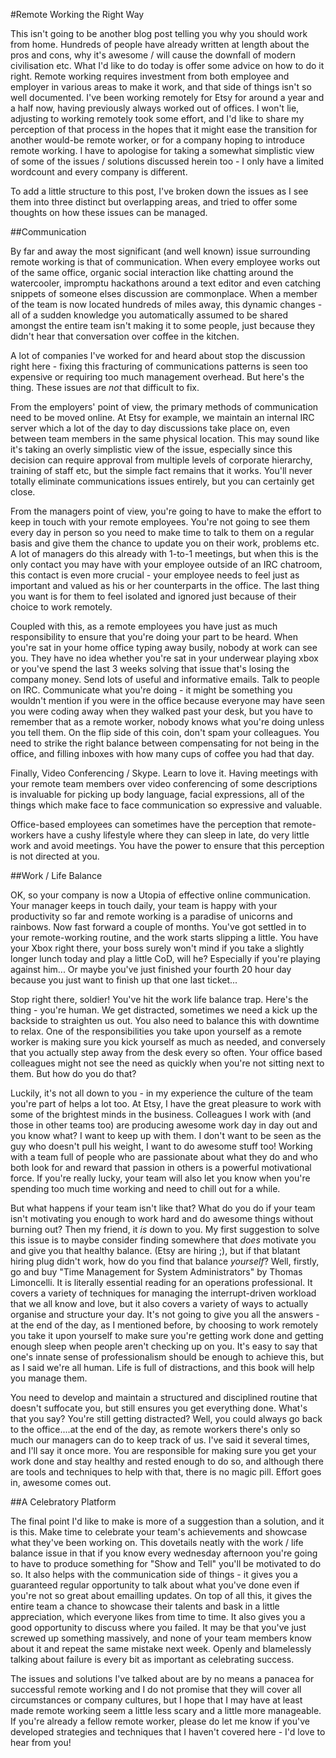 #Remote Working the Right Way

This isn't going to be another blog post telling you why you should work from home. Hundreds of people have already written at length about the pros and cons, why it's awesome / will cause the downfall of modern civilisation etc. What I'd like to do today is offer some advice on how to do it right. Remote working requires investment from both employee and employer in various areas to make it work, and that side of things isn't so well documented. I've been working remotely for Etsy for around a year and a half now, having previously always worked out of offices. I won't lie, adjusting to working remotely took some effort, and I'd like to share my perception of that process in the hopes that it might ease the transition for another would-be remote worker, or for a company hoping to introduce remote working. I have to apologise for taking a somewhat simplistic view of some of the issues / solutions discussed herein too - I only have a limited wordcount and every company is different.

To add a little structure to this post, I've broken down the issues as I see them into three distinct but overlapping areas, and tried to offer some thoughts on how these issues can be managed.

##Communication

By far and away the most significant (and well known) issue surrounding remote working is that of communication. When every employee works out of the same office, organic social interaction like chatting around the watercooler, impromptu hackathons around a text editor and even catching snippets of someone elses discussion are commonplace. When a member of the team is now located hundreds of miles away, this dynamic changes - all of a sudden knowledge you automatically assumed to be shared amongst the entire team isn't making it to some people, just because they didn't hear that conversation over coffee in the kitchen.

A lot of companies I've worked for and heard about stop the discussion right here - fixing this fracturing of communications patterns is seen too expensive or requiring too much management overhead. But here's the thing. These issues are *not* that difficult to fix. 

From the employers' point of view, the primary methods of communication need to be moved online. At Etsy for example, we maintain an internal IRC server which a lot of the day to day discussions take place on, even between team members in the same physical location. This may sound like it's taking an overly simplistic view of the issue, especially since this decision can require approval from multiple levels of corporate hierarchy, training of staff etc, but the simple fact remains that it works. You'll never totally eliminate communications issues entirely, but you can certainly get close.

From the managers point of view, you're going to have to make the effort to keep in touch with your remote employees. You're not going to see them every day in person so you need to make time to talk to them on a regular basis and give them the chance to update you on their work, problems etc. A lot of managers do this already with 1-to-1 meetings, but when this is the only contact you may have with your employee outside of an IRC chatroom, this contact is even more crucial - your employee needs to feel just as important and valued as his or her counterparts in the office. The last thing you want is for them to feel isolated and ignored just because of their choice to work remotely.

Coupled with this, as a remote employees you have just as much responsibility to ensure that you're doing your part to be heard. When you're sat in your home office typing away busily, nobody at work can see you. They have no idea whether you're sat in your underwear playing xbox or you've spend the last 3 weeks solving that issue that's losing the company money. Send lots of useful and informative emails. Talk to people on IRC. Communicate what you're doing - it might be something you wouldn't mention if you were in the office because everyone may have seen you were coding away when they walked past your desk, but you have to remember that as a remote worker, nobody knows what you're doing unless you tell them. On the flip side of this coin, don't spam your colleagues. You need to strike the right balance between compensating for not being in the office, and filling inboxes with how many cups of coffee you had that day.

Finally, Video Conferencing / Skype. Learn to love it. Having meetings with your remote team members over video conferencing of some descriptions is invaluable for picking up body language, facial expressions, all of the things which make face to face communication so expressive and valuable.

Office-based employees can sometimes have the perception that remote-workers have a cushy lifestyle where they can sleep in late, do very little work and avoid meetings. You have the power to ensure that this perception is not directed at you.

##Work / Life Balance

OK, so your company is now a Utopia of effective online communication. Your manager keeps in touch daily, your team is happy with your productivity so far and remote working is a paradise of unicorns and rainbows. Now fast forward a couple of months. You've got settled in to your remote-working routine, and the work starts slipping a little. You have your Xbox right there, your boss surely won't mind if you take a slightly longer lunch today and play a little CoD, will he? Especially if you're playing against him... Or maybe you've just finished your fourth 20 hour day because you just want to finish up that one last ticket...

Stop right there, soldier! You've hit the work life balance trap. Here's the thing - you're human. We get distracted, sometimes we need a kick up the backside to straighten us out. You also need to balance this with downtime to relax. One of the responsibilities you take upon yourself as a remote worker is making sure you kick yourself as much as needed, and conversely that you actually step away from the desk every so often. Your office based colleagues might not see the need as quickly when you're not sitting next to them. But how do you do that?

Luckily, it's not all down to you - in my experience the culture of the team you're part of helps a lot too. At Etsy, I have the great pleasure to work with some of the brightest minds in the business. Colleagues I work with (and those in other teams too) are producing awesome work day in day out and you know what? I want to keep up with them. I don't want to be seen as the guy who doesn't pull his weight, I want to do awesome stuff too! Working with a team full of people who are passionate about what they do and who both look for and reward that passion in others is a powerful motivational force. If you're really lucky, your team will also let you know when you're spending too much time working and need to chill out for a while.

But what happens if your team isn't like that? What do you do if your team isn't motivating you enough to work hard and do awesome things without burning out? Then my friend, it *is* down to you. My first suggestion to solve this issue is to maybe consider finding somewhere that *does* motivate you and give you that healthy balance. (Etsy are hiring ;), but if that blatant hiring plug didn't work, how do you find that balance *yourself*? Well, firstly, go and buy "Time Management for System Administrators" by Thomas Limoncelli. It is literally essential reading for an operations professional. It covers a variety of techniques for managing the interrupt-driven workload that we all know and love, but it also covers a variety of ways to actually organise and structure your day. It's not going to give you all the answers - at the end of the day, as I mentioned before, by choosing to work remotely you take it upon yourself to make sure you're getting work done and getting enough sleep when people aren't checking up on you. It's easy to say that one's innate sense of professionalism should be enough to achieve this, but as I said we're all human. Life is full of distractions, and this book will help you manage them. 

You need to develop and maintain a structured and disciplined routine that doesn't suffocate you, but still ensures you get everything done. What's that you say? You're still getting distracted? Well, you could always go back to the office....at the end of the day, as remote workers there's only so much our managers can do to keep track of us. I've said it several times, and I'll say it once more. You are responsible for making sure you get your work done and stay healthy and rested enough to do so, and although there are tools and techniques to help with that, there is no magic pill. Effort goes in, awesome comes out.


##A Celebratory Platform

The final point I'd like to make is more of a suggestion than a solution, and it is this. Make time to celebrate your team's achievements and showcase what they've been working on. This dovetails neatly with the work / life balance issue in that if you know every wednesday afternoon you're going to have to produce something for "Show and Tell" you'll be motivated to do so. It also helps with the communication side of things - it gives you a guaranteed regular opportunity to talk about what you've done even if you're not so great about emailling updates. On top of all this, it gives the entire team a chance to showcase their talents and bask in a little appreciation, which everyone likes from time to time. It also gives you a good opportunity to discuss where you failed. It may be that you've just screwed up something massively, and none of your team members know about it and repeat the same mistake next week. Openly and blamelessly talking about failure is every bit as important as celebrating success.

The issues and solutions I've talked about are by no means a panacea for successful remote working and I do not promise that they will cover all circumstances or company cultures, but I hope that I may have at least made remote working seem a little less scary and a little more manageable. If you're already a fellow remote worker, please do let me know if you've developed strategies and techniques that I haven't covered here - I'd love to hear from you!

